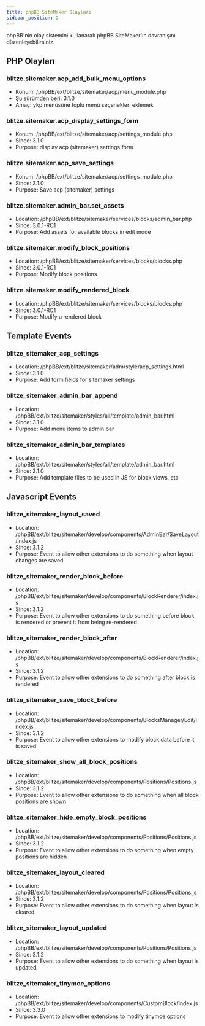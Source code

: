 ```yaml
---
title: phpBB SiteMaker Olayları
sidebar_position: 2
---
```


phpBB'nin olay sistemini kullanarak phpBB SiteMaker'ın davranışını düzenleyebilirsiniz.

## PHP Olayları

### blitze.sitemaker.acp_add_bulk_menu_options

-   Konum: /phpBB/ext/blitze/sitemaker/acp/menu_module.php
-   Şu sürümden beri: 3.1.0
-   Amaç: ykp menüsüne toplu menü seçenekleri eklemek

### blitze.sitemaker.acp_display_settings_form

-   Konum: /phpBB/ext/blitze/sitemaker/acp/settings_module.php
-   Since: 3.1.0
-   Purpose: display acp (sitemaker) settings form

### blitze.sitemaker.acp_save_settings

-   Konum: /phpBB/ext/blitze/sitemaker/acp/settings_module.php
-   Since: 3.1.0
-   Purpose: Save acp (sitemaker) settings

### blitze.sitemaker.admin_bar.set_assets

-   Location: /phpBB/ext/blitze/sitemaker/services/blocks/admin_bar.php
-   Since: 3.0.1-RC1
-   Purpose: Add assets for available blocks in edit mode

### blitze.sitemaker.modify_block_positions

-   Location: /phpBB/ext/blitze/sitemaker/services/blocks/blocks.php
-   Since: 3.0.1-RC1
-   Purpose: Modify block positions

### blitze.sitemaker.modify_rendered_block

-   Location: /phpBB/ext/blitze/sitemaker/services/blocks/blocks.php
-   Since: 3.0.1-RC1
-   Purpose: Modify a rendered block

## Template Events

### blitze_sitemaker_acp_settings

-   Location: /phpBB/ext/blitze/sitemaker/adm/style/acp_settings.html
-   Since: 3.1.0
-   Purpose: Add form fields for sitemaker settings

### blitze_sitemaker_admin_bar_append

-   Location: /phpBB/ext/blitze/sitemaker/styles/all/template/admin_bar.html
-   Since: 3.1.0
-   Purpose: Add menu items to admin bar

### blitze_sitemaker_admin_bar_templates

-   Location: /phpBB/ext/blitze/sitemaker/styles/all/template/admin_bar.html
-   Since: 3.1.0
-   Purpose: Add template files to be used in JS for block views, etc

## Javascript Events

### blitze_sitemaker_layout_saved

-   Location: /phpBB/ext/blitze/sitemaker/develop/components/AdminBar/SaveLayout/index.js
-   Since: 3.1.2
-   Purpose: Event to allow other extensions to do something when layout changes are saved

### blitze_sitemaker_render_block_before

-   Location: /phpBB/ext/blitze/sitemaker/develop/components/BlockRenderer/index.js
-   Since: 3.1.2
-   Purpose: Event to allow other extensions to do something before block is rendered or prevent it from being re-rendered

### blitze_sitemaker_render_block_after

-   Location: /phpBB/ext/blitze/sitemaker/develop/components/BlockRenderer/index.js
-   Since: 3.1.2
-   Purpose: Event to allow other extensions to do something after block is rendered

### blitze_sitemaker_save_block_before

-   Location: /phpBB/ext/blitze/sitemaker/develop/components/BlocksManager/Edit/index.js
-   Since: 3.1.2
-   Purpose: Event to allow other extensions to modify block data before it is saved

### blitze_sitemaker_show_all_block_positions

-   Location: /phpBB/ext/blitze/sitemaker/develop/components/Positions/Positions.js
-   Since: 3.1.2
-   Purpose: Event to allow other extensions to do something when all block positions are shown

### blitze_sitemaker_hide_empty_block_positions

-   Location: /phpBB/ext/blitze/sitemaker/develop/components/Positions/Positions.js
-   Since: 3.1.2
-   Purpose: Event to allow other extensions to do something when empty positions are hidden

### blitze_sitemaker_layout_cleared

-   Location: /phpBB/ext/blitze/sitemaker/develop/components/Positions/Positions.js
-   Since: 3.1.2
-   Purpose: Event to allow other extensions to do something when layout is cleared

### blitze_sitemaker_layout_updated

-   Location: /phpBB/ext/blitze/sitemaker/develop/components/Positions/Positions.js
-   Since: 3.1.2
-   Purpose: Event to allow other extensions to do something when layout is updated

### blitze_sitemaker_tinymce_options

-   Location: /phpBB/ext/blitze/sitemaker/develop/components/CustomBlock/index.js
-   Since: 3.3.0
-   Purpose: Event to allow other extensions to modify tinymce options
